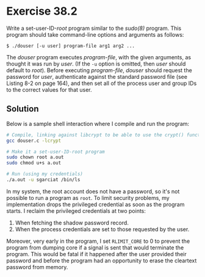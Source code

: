 # Exercise 38.2

Write a set-user-ID-*root* program similar to the *sudo(8)* program. This program should take
command-line options and arguments as follows:

```
$ ./douser [-u user] program-file arg1 arg2 ...
```

The *douser* program executes *program-file*, with the given arguments, as thought it was run
by *user*. (If the `-u` option is omitted, then *user* should default to *root*). Before
executing *program-file*, *douser* should request the password for *user*, authenticate against
the standard password file (see Listing 8-2 on page 164), and then set all of the process user
and group IDs to the correct values for that user.

## Solution

Below is a sample shell interaction where I compile and run the program:

```bash
# Compile, linking against libcrypt to be able to use the crypt() function
gcc douser.c -lcrypt

# Make it a set-user-ID-root program
sudo chown root a.out
sudo chmod u+s a.out

# Run (using my credentials)
./a.out -u sgarciat /bin/ls
```

In my system, the root account does not have a password, so it's not possible to run a program as `root`.
To limit security problems, my implementation drops the privileged credential as soon as the program
starts. I reclaim the privileged credentials at two points:

1. When fetching the shadow password record.
2. When the process credentials are set to those requested by the user.

Moreover, very early in the program, I set `RLIMIT_CORE` to 0 to prevent the program from dumping core
if a signal is sent that would terminate the program. This would be fatal if it happened after the
user provided their password and before the program had an opportunity to erase the cleartext password
from memory.
